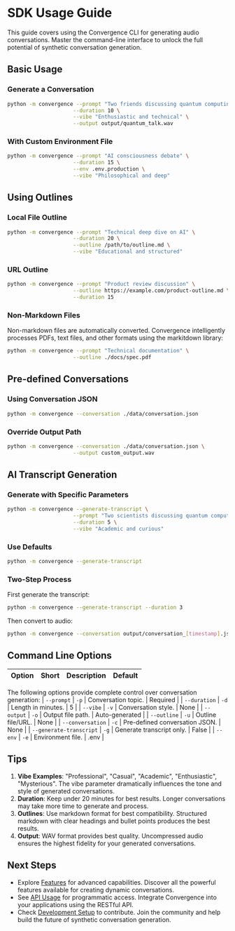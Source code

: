 # SDK Usage Guide

This guide covers using the Convergence CLI for generating audio conversations.
Master the command-line interface to unlock the full potential of synthetic conversation generation.

## Basic Usage

### Generate a Conversation

```bash
python -m convergence --prompt "Two friends discussing quantum computing" \
                     --duration 10 \
                     --vibe "Enthusiastic and technical" \
                     --output output/quantum_talk.wav
```

### With Custom Environment File

```bash
python -m convergence --prompt "AI consciousness debate" \
                     --duration 15 \
                     --env .env.production \
                     --vibe "Philosophical and deep"
```

## Using Outlines

### Local File Outline

```bash
python -m convergence --prompt "Technical deep dive on AI" \
                     --duration 20 \
                     --outline /path/to/outline.md \
                     --vibe "Educational and structured"
```

### URL Outline

```bash
python -m convergence --prompt "Product review discussion" \
                     --outline https://example.com/product-outline.md \
                     --duration 15
```

### Non-Markdown Files

Non-markdown files are automatically converted.
Convergence intelligently processes PDFs, text files, and other formats using the markitdown library:

```bash
python -m convergence --prompt "Technical documentation" \
                     --outline ./docs/spec.pdf
```

## Pre-defined Conversations

### Using Conversation JSON

```bash
python -m convergence --conversation ./data/conversation.json
```

### Override Output Path

```bash
python -m convergence --conversation ./data/conversation.json \
                     --output custom_output.wav
```

## AI Transcript Generation

### Generate with Specific Parameters

```bash
python -m convergence --generate-transcript \
                     --prompt "Two scientists discussing quantum computing" \
                     --duration 5 \
                     --vibe "Academic and curious"
```

### Use Defaults

```bash
python -m convergence --generate-transcript
```

### Two-Step Process

First generate the transcript:
```bash
python -m convergence --generate-transcript --duration 3
```

Then convert to audio:
```bash
python -m convergence --conversation output/conversation_[timestamp].json
```

## Command Line Options

| Option | Short | Description | Default |
|--------|-------|-------------|---------|
The following options provide complete control over conversation generation:
| `--prompt` | `-p` | Conversation topic. | Required |
| `--duration` | `-d` | Length in minutes. | 5 |
| `--vibe` | `-v` | Conversation style. | None |
| `--output` | `-o` | Output file path. | Auto-generated |
| `--outline` | `-u` | Outline file/URL. | None |
| `--conversation` | `-c` | Pre-defined conversation JSON. | None |
| `--generate-transcript` | `-g` | Generate transcript only. | False |
| `--env` | `-e` | Environment file. | .env |

## Tips

1. **Vibe Examples**: "Professional", "Casual", "Academic", "Enthusiastic", "Mysterious".
   The vibe parameter dramatically influences the tone and style of generated conversations.
2. **Duration**: Keep under 20 minutes for best results.
   Longer conversations may take more time to generate and process.
3. **Outlines**: Use markdown format for best compatibility.
   Structured markdown with clear headings and bullet points produces the best results.
4. **Output**: WAV format provides best quality.
   Uncompressed audio ensures the highest fidelity for your generated conversations.

## Next Steps

- Explore [Features](FEATURES) for advanced capabilities.
  Discover all the powerful features available for creating dynamic conversations.
- See [API Usage](API_USAGE) for programmatic access.
  Integrate Convergence into your applications using the RESTful API.
- Check [Development Setup](DEV_SETUP) to contribute.
  Join the community and help build the future of synthetic conversation generation.